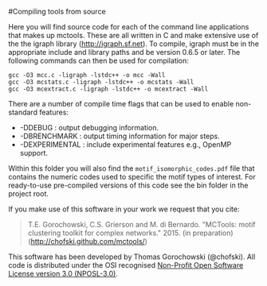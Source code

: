 #Compiling tools from source

Here you will find source code for each of the command line applications that makes up mctools. These are all written in C and make extensive use of the the igraph library (http://igraph.sf.net). To compile, igraph must be in the appropriate include and library paths and be version 0.6.5 or later. The following commands can then be used for compilation:

	gcc -O3 mcc.c -ligraph -lstdc++ -o mcc -Wall
	gcc -O3 mcstats.c -ligraph -lstdc++ -o mcstats -Wall
	gcc -O3 mcextract.c -ligraph -lstdc++ -o mcextract -Wall

There are a number of compile time flags that can be used to enable non-standard features:
- -DDEBUG        : output debugging information.
- -DBRENCHMARK   : output timing information for major steps.
- -DEXPERIMENTAL : include experimental features e.g., OpenMP support.

Within this folder you will also find the `motif_isomorphic_codes.pdf` file that contains the numeric codes used to specific the motif types of interest. For ready-to-use pre-compiled versions of this code see the bin folder in the project root.

If you make use of this software in your work we request that you cite:

>T.E. Gorochowski, C.S. Grierson and M. di Bernardo. "MCTools: motif clustering toolkit for complex networks." 2015. (in preparation) (http://chofski.github.com/mctools/)

This software has been developed by Thomas Gorochowski (@chofski). All code is distributed under the OSI recognised [Non-Profit Open Software License version 3.0 (NPOSL-3.0)](http://www.opensource.org/licenses/NOSL3.0).
